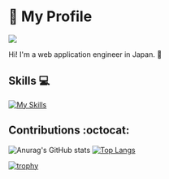 # 🔵 My Profile

![](https://komarev.com/ghpvc/?username=flymee8)

Hi! I'm a web application engineer in Japan. 🍦

## Skills 💻

[![My Skills](https://skillicons.dev/icons?i=aws,ts,react,vue,nextjs,nuxtjs,nestjs,vite,nodejs,graphql,prisma,go,python,vscode,postgres,github,docker&perline=6)](https://skillicons.dev)

## Contributions :octocat:

![Anurag's GitHub stats](https://github-readme-stats.vercel.app/api?username=flymee8&show_icons=true&theme=dracula)
[![Top Langs](https://github-readme-stats.vercel.app/api/top-langs/?username=flymee8)](https://github.com/anuraghazra/github-readme-stats)

[![trophy](https://github-profile-trophy.vercel.app/?username=flymee8&row=2&column=3&theme=dracula)](https://github.com/ryo-ma/github-profile-trophy)
